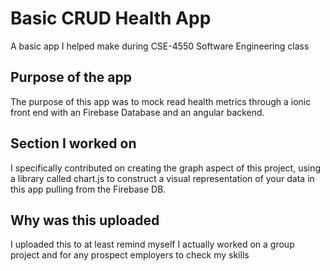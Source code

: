 # Basic CRUD Health App

A basic app I helped make during CSE-4550 Software Engineering class

## Purpose of the app

The purpose of this app was to mock read health metrics through a ionic front end with an Firebase Database and an angular backend. 

## Section I worked on

I specifically contributed on creating the graph aspect of this project, using a library called chart.js to construct a visual representation of your data in this app pulling from the Firebase DB.

## Why was this uploaded

I uploaded this to at least remind myself I actually worked on a group project and for any prospect employers to check my skills  
